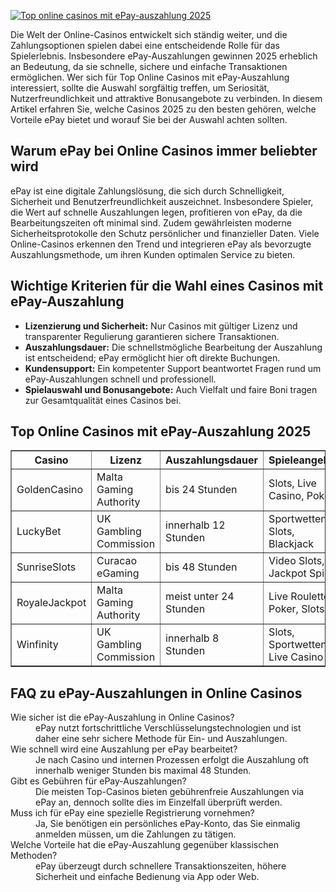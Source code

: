 [![Top online casinos mit ePay-auszahlung 2025](https://123-caf.pages.dev/gitsignup.png)](https://vrmoo.ru/Bt82HjjY)

<div>   <p>Die Welt der Online-Casinos entwickelt sich ständig weiter, und die Zahlungsoptionen spielen dabei eine entscheidende Rolle für das Spielerlebnis. Insbesondere ePay-Auszahlungen gewinnen 2025 erheblich an Bedeutung, da sie schnelle, sichere und einfache Transaktionen ermöglichen. Wer sich für Top Online Casinos mit ePay-Auszahlung interessiert, sollte die Auswahl sorgfältig treffen, um Seriosität, Nutzerfreundlichkeit und attraktive Bonusangebote zu verbinden. In diesem Artikel erfahren Sie, welche Casinos 2025 zu den besten gehören, welche Vorteile ePay bietet und worauf Sie bei der Auswahl achten sollten.</p>    <h2>Warum ePay bei Online Casinos immer beliebter wird</h2>   <p>ePay ist eine digitale Zahlungslösung, die sich durch Schnelligkeit, Sicherheit und Benutzerfreundlichkeit auszeichnet. Insbesondere Spieler, die Wert auf schnelle Auszahlungen legen, profitieren von ePay, da die Bearbeitungszeiten oft minimal sind. Zudem gewährleisten moderne Sicherheitsprotokolle den Schutz persönlicher und finanzieller Daten. Viele Online-Casinos erkennen den Trend und integrieren ePay als bevorzugte Auszahlungsmethode, um ihren Kunden optimalen Service zu bieten.</p>    <h2>Wichtige Kriterien für die Wahl eines Casinos mit ePay-Auszahlung</h2>   <ul>     <li><strong>Lizenzierung und Sicherheit:</strong> Nur Casinos mit gültiger Lizenz und transparenter Regulierung garantieren sichere Transaktionen.</li>     <li><strong>Auszahlungsdauer:</strong> Die schnellstmögliche Bearbeitung der Auszahlung ist entscheidend; ePay ermöglicht hier oft direkte Buchungen.</li>     <li><strong>Kundensupport:</strong> Ein kompetenter Support beantwortet Fragen rund um ePay-Auszahlungen schnell und professionell.</li>     <li><strong>Spielauswahl und Bonusangebote:</strong> Auch Vielfalt und faire Boni tragen zur Gesamtqualität eines Casinos bei.</li>   </ul>    <h2>Top Online Casinos mit ePay-Auszahlung 2025</h2>   <table border="1" cellspacing="0" cellpadding="8">     <thead>       <tr>         <th>Casino</th>         <th>Lizenz</th>         <th>Auszahlungsdauer</th>         <th>Spieleangebot</th>         <th>Kundensupport</th>       </tr>     </thead>     <tbody>       <tr>         <td>GoldenCasino</td>         <td>Malta Gaming Authority</td>         <td>bis 24 Stunden</td>         <td>Slots, Live Casino, Poker</td>         <td>24/7 Live-Chat</td>       </tr>       <tr>         <td>LuckyBet</td>         <td>UK Gambling Commission</td>         <td>innerhalb 12 Stunden</td>         <td>Sportwetten, Slots, Blackjack</td>         <td>Telefon & E-Mail Support</td>       </tr>       <tr>         <td>SunriseSlots</td>         <td>Curacao eGaming</td>         <td>bis 48 Stunden</td>         <td>Video Slots, Jackpot Spiele</td>         <td>Live-Chat und FAQ</td>       </tr>       <tr>         <td>RoyaleJackpot</td>         <td>Malta Gaming Authority</td>         <td>meist unter 24 Stunden</td>         <td>Live Roulette, Poker, Slots</td>         <td>24/7 Live-Chat</td>       </tr>       <tr>         <td>Winfinity</td>         <td>UK Gambling Commission</td>         <td>innerhalb 8 Stunden</td>         <td>Slots, Sportwetten, Live Casino</td>         <td>Telefon, Live-Chat</td>       </tr>     </tbody>   </table>    <h2>FAQ zu ePay-Auszahlungen in Online Casinos</h2>   <dl>     <dt>Wie sicher ist die ePay-Auszahlung in Online Casinos?</dt>     <dd>ePay nutzt fortschrittliche Verschlüsselungstechnologien und ist daher eine sehr sichere Methode für Ein- und Auszahlungen.</dd>        <dt>Wie schnell wird eine Auszahlung per ePay bearbeitet?</dt>     <dd>Je nach Casino und internen Prozessen erfolgt die Auszahlung oft innerhalb weniger Stunden bis maximal 48 Stunden.</dd>        <dt>Gibt es Gebühren für ePay-Auszahlungen?</dt>     <dd>Die meisten Top-Casinos bieten gebührenfreie Auszahlungen via ePay an, dennoch sollte dies im Einzelfall überprüft werden.</dd>        <dt>Muss ich für ePay eine spezielle Registrierung vornehmen?</dt>     <dd>Ja, Sie benötigen ein persönliches ePay-Konto, das Sie einmalig anmelden müssen, um die Zahlungen zu tätigen.</dd>        <dt>Welche Vorteile hat die ePay-Auszahlung gegenüber klassischen Methoden?</dt>     <dd>ePay überzeugt durch schnellere Transaktionszeiten, höhere Sicherheit und einfache Bedienung via App oder Web.</dd>   </dl>   </div>